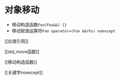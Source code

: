 # 对象移动

- 移动构造函数`Foo(Foo&&) {}`
- 移动赋值运算符`Foo operator=(Foo &&rhs) noexcept`

[[右值引用]]

[[std_move函数]]

[[移动构造函数]]

[[关键字noexcept]]